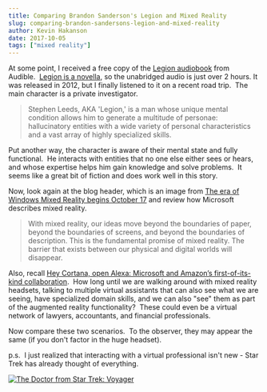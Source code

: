 ```yaml
---
title: Comparing Brandon Sanderson's Legion and Mixed Reality
slug: comparing-brandon-sandersons-legion-and-mixed-reality
author: Kevin Hakanson
date: 2017-10-05
tags: ["mixed reality"]
---
```

At some point, I received a free copy of the [Legion audiobook](https://www.audible.com/pd/Sci-Fi-Fantasy/Legion-Audiobook/B009GJVJC4/ref=a_search_c4_1_2_srTtl?qid=1507206788&sr=1-2) from Audible.  [Legion is a novella](https://brandonsanderson.com/books/legion/legion/), so the unabridged audio is just over 2 hours. It was released in 2012, but I finally listened to it on a recent road trip.  The main character is a private investigator.

> Stephen Leeds, AKA 'Legion,' is a man whose unique mental condition allows him to generate a multitude of personae: hallucinatory entities with a wide variety of personal characteristics and a vast array of highly specialized skills.

Put another way, the character is aware of their mental state and fully functional.  He interacts with entities that no one else either sees or hears, and whose expertise helps him gain knowledge and solve problems.  It seems like a great bit of fiction and does work well in this story.

Now, look again at the blog header, which is an image from [The era of Windows Mixed Reality begins October 17](https://blogs.windows.com/windowsexperience/2017/10/03/the-era-of-windows-mixed-reality-begins-october-17/) and review how Microsoft describes mixed reality.

> With mixed reality, our ideas move beyond the boundaries of paper, beyond the boundaries of screens, and beyond the boundaries of description. This is the fundamental promise of mixed reality. The barrier that exists between our physical and digital worlds will disappear.

Also, recall [Hey Cortana, open Alexa: Microsoft and Amazon’s first-of-its-kind collaboration](https://blogs.microsoft.com/blog/2017/08/30/hey-cortana-open-alexa-microsoft-amazons-first-kind-collaboration/).  How long until we are walking around with mixed reality headsets, talking to multiple virtual assistants that can also see what we are seeing, have specialized domain skills, and we can also "see" them as part of the augmented reality functionality?  These could even be a virtual network of lawyers, accountants, and financial professionals.

Now compare these two scenarios.  To the observer, they may appear the same (if you don't factor in the huge headset).

p.s.  I just realized that interacting with a virtual professional isn't new - Star Trek has already thought of everything.

[![The Doctor from Star Trek: Voyager](images/89986-6390166Bk.jpg)](images/89986-6390166Bk.jpg)